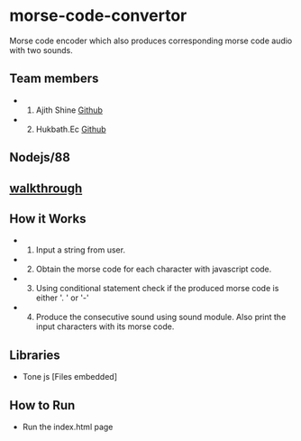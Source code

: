 # morse-code-convertor
 Morse code encoder which also produces corresponding morse code audio with two sounds.
## Team members
- 1. Ajith Shine [Github](https://github.com/ajithshine) 
- 2. Hukbath.Ec [Github]() 
## Nodejs/88
## [walkthrough](https://www.loom.com/share/5794902d7b1d4e6bada7744f61bf3521) 
## How it Works
- 1.  Input a string from user. 
- 2. Obtain the morse code for each character with javascript code. 
- 3. Using conditional statement check if the produced morse code is either  '. ' or '-'  
- 4. Produce the consecutive sound using sound module. Also print the input characters with its morse code.
## Libraries 
- Tone js [Files embedded]
## How to Run
- Run the index.html page 
